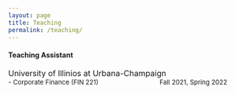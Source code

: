 ```yaml
---
layout: page
title: Teaching
permalink: /teaching/
---
```


#### **Teaching Assistant** <br>
<font size="3"> University of Illinios at Urbana-Champaign </font> <br>
  <font size="2"> - Corporate Finance (FIN 221) &emsp;&emsp;&emsp;&emsp;&emsp;&emsp;&emsp;&emsp;&emsp; Fall 2021, Spring 2022 </font>
